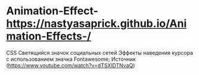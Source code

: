 # Animation-Effect- https://nastyasaprick.github.io/Animation-Effects-/
CSS Светящийся значок социальных сетей Эффекты наведения курсора с использованием значка Fontawesome; 
Источник (https://www.youtube.com/watch?v=dTSXlDTNvaQ)
